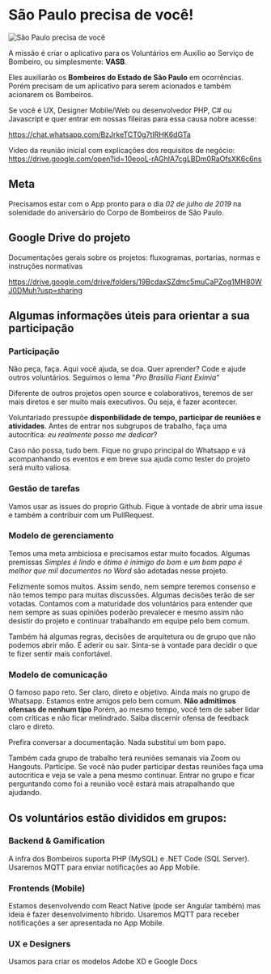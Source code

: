 # São Paulo precisa de você!

![São Paulo precisa de você](https://raw.githubusercontent.com/voluntarios193sp/docsgerais/master/cartaz-convocacao-01.jpeg "São Paulo precisa de você!")

A missão é criar o aplicativo para os Voluntários em Auxílio ao Serviço de Bombeiro, ou simplesmente: **VASB**.

Eles auxiliarão os **Bombeiros do Estado de São Paulo** em ocorrências. Porém precisam de um aplicativo para serem acionados e também acionarem os Bombeiros.

Se você é UX, Designer Mobile/Web ou desenvolvedor PHP, C# ou Javascript e quer entrar em nossas fileiras para essa causa nobre acesse:

https://chat.whatsapp.com/BzJrkeTCT0g7tIRHK6dGTa

Video da reunião inicial com explicações dos requisitos de negócio: https://drive.google.com/open?id=10eooL-rAGhIA7cgLBDm0RaOfsXK6c6ns

## Meta

Precisamos estar com o App pronto para o dia *02 de julho de 2019* na solenidade do aniversário do Corpo de Bombeiros de São Paulo.

## Google Drive do projeto

Documentações gerais sobre os projetos: fluxogramas, portarias, normas e instruções normativas

https://drive.google.com/drive/folders/19BcdaxSZdmc5muCaPZog1MH80WJ0DMuh?usp=sharing

## Algumas informações úteis para orientar a sua participação

### Participação

Não peça, faça. Aqui você ajuda, se doa. Quer aprender? Code e ajude outros voluntários. Seguimos o lema "*Pro Brasilia Fiant Eximia*"

Diferente de outros projetos open source e colaborativos, teremos de ser mais diretos e ser muito mais executivos. Ou seja, é fazer acontecer.

Voluntariado pressupõe **disponbilidade de tempo, participar de reuniões e atividades**. Antes de entrar nos subgrupos de trabalho, faça uma autocrítica: *eu realmente posso me dedicar*? 

Caso não possa, tudo bem. Fique no grupo principal do Whatsapp e vá acompanhando os eventos e em breve sua ajuda como tester do projeto será muito valiosa.

### Gestão de tarefas

Vamos usar as issues do proprio Github. Fique à vontade de abrir uma issue e também a contribuir com um PullRequest.

### Modelo de gerenciamento

Temos uma meta ambiciosa e precisamos estar muito focados. 
Algumas premissas *Simples é lindo* e *ótimo é inimigo do bom* e *um bom papo é melhor que mil documentos no Word* são adotadas nesse projeto.

Felizmente somos muitos. Assim sendo, nem sempre teremos consenso e não temos tempo para muitas discussões. Algumas decisões terão de ser votadas.
Contamos com a maturidade dos voluntários para entender que nem sempre as suas opiniões poderão prevalecer e mesmo assim não desistir do projeto
e continuar trabalhando em equipe pelo bem comum. 

Também há algumas regras, decisões de arquitetura ou de grupo que não podemos abrir mão. É aderir ou sair. 
Sinta-se à vontade para decidir o que te fizer sentir mais confortável.

### Modelo de comunicação

O famoso papo reto. Ser claro, direto e objetivo. Ainda mais no grupo de Whatsapp. Estamos entre amigos pelo bem comum. 
**Não admitimos ofensas de nenhum tipo** 
Porém, ao mesmo tempo, você tem de saber lidar com críticas e não ficar melindrado. Saiba discernir ofensa de feedback claro e direto.

Prefira conversar a documentação. Nada substitui um bom papo.

Também cada grupo de trabalho terá reuniões semanais via Zoom ou Hangouts. Participe. 
Se você não puder participar destas reuniões faça uma autocritica e veja se vale a pena mesmo continuar. 
Entrar no grupo e ficar perguntando como foi a reunião você estará mais atrapalhando que ajudando.

## Os voluntários estão divididos em grupos:

### Backend & Gamification

A infra dos Bombeiros suporta PHP (MySQL) e .NET Code (SQL Server). Usaremos MQTT para enviar notificações ao App Mobile.

### Frontends (Mobile)

Estamos desenvolvendo com React Native (pode ser Angular também) mas ideia é fazer desenvolvimento híbrido. Usaremos MQTT para receber notificações a ser apresentada no App Mobile.

### UX e Designers

Usamos para criar os modelos Adobe XD e Google Docs




